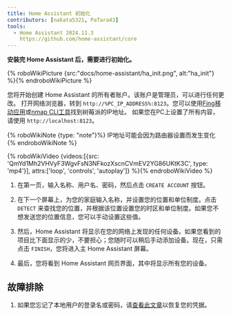 ```yaml
---
title: Home Assistant 初始化
contributors: [nakata5321, PaTara43]
tools:
  - Home Assistant 2024.11.3
    https://github.com/home-assistant/core
---
```


**安装完 Home Assistant 后，需要进行初始化。**

{% roboWikiPicture {src:"docs/home-assistant/ha_init.png", alt:"ha_init"} %}{% endroboWikiPicture %}

您将开始创建 Home Assistant 的所有者账户。该账户是管理员，可以进行任何更改。
打开网络浏览器，转到 `http://%PC_IP_ADDRESS%:8123`。您可以使用[Fing移动应用](https://www.fing.com/products)或[nmap CLI工具](https://vitux.com/find-devices-connected-to-your-network-with-nmap/)找到树莓派的IP地址。
如果您在PC上设置了所有内容，请使用 `http://localhost:8123`。

{% roboWikiNote {type: "note"}%} IP地址可能会因为路由器设置而发生变化 {% endroboWikiNote %}

{% roboWikiVideo {videos:[{src: 'QmYd1Mh2VHVyF3WgvFsN3NFkozXscnCVmEV2YG86UKtK3C', type: 'mp4'}], attrs:['loop', 'controls', 'autoplay']} %}{% endroboWikiVideo %}

1. 在第一页，输入名称、用户名、密码，然后点击 `CREATE ACCOUNT` 按钮。

2. 在下一个屏幕上，为您的家庭输入名称，并设置您的位置和单位制度。点击 `DETECT` 来查找您的位置，并根据该位置设置您的时区和单位制度。如果您不想发送您的位置信息，您可以手动设置这些值。

3. 然后，Home Assistant 将显示在您的网络上发现的任何设备。如果您看到的项目比下面显示的少，不要担心；您随时可以稍后手动添加设备。现在，只需点击 `FINISH`，您将进入主 Home Assistant 屏幕。

4. 最后，您将看到 Home Assistant 网页界面，其中将显示所有您的设备。


## 故障排除

1. 如果您忘记了本地用户的登录名或密码，请[查看此文章](https://www.home-assistant.io/docs/locked_out/)以恢复您的凭据。